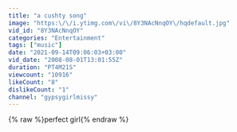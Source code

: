 ```yaml
---
title: "a cushty song"
image: "https:\/\/i.ytimg.com\/vi\/8Y3NAcNnqOY\/hqdefault.jpg"
vid_id: "8Y3NAcNnqOY"
categories: "Entertainment"
tags: ["music"]
date: "2021-09-14T09:06:03+03:00"
vid_date: "2008-08-01T13:01:55Z"
duration: "PT4M21S"
viewcount: "10916"
likeCount: "8"
dislikeCount: "1"
channel: "gypsygirlmissy"
---
```

{% raw %}perfect girl{% endraw %}
